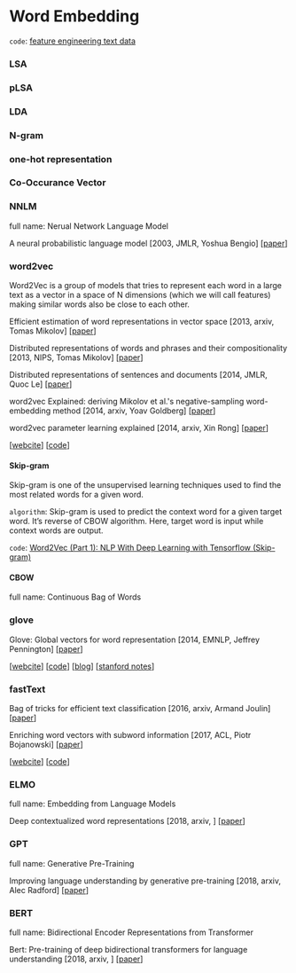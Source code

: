 # Word Embedding
`code`: [feature engineering text data](https://github.com/dipanjanS/practical-machine-learning-with-python/tree/master/bonus%20content/feature%20engineering%20text%20data)

### LSA

### pLSA

### LDA

### N-gram

### one-hot representation

### Co-Occurance Vector

###  NNLM
full name: Nerual Network Language Model

A neural probabilistic language model \[2003, JMLR, Yoshua Bengio\] \[[paper](http://www.jmlr.org/papers/volume3/bengio03a/bengio03a.pdf)\]

### word2vec
Word2Vec is a group of models that tries to represent each word in a large text as a vector in a space of N dimensions (which we will call features) making similar words also be close to each other.

Efficient estimation of word representations in vector space \[2013, arxiv, Tomas Mikolov\] \[[paper](https://arxiv.org/pdf/1301.3781.pdf%5D)\]

Distributed representations of words and phrases and their compositionality \[2013, NIPS, Tomas Mikolov\] \[[paper](https://papers.nips.cc/paper/5021-distributed-representations-of-words-and-phrases-and-their-compositionality.pdf)\]

Distributed representations of sentences and documents \[2014, JMLR, Quoc Le\] \[[paper](http://proceedings.mlr.press/v32/le14.pdf)\]

word2vec Explained: deriving Mikolov et al.'s negative-sampling word-embedding method \[2014, arxiv, Yoav Goldberg\] \[[paper](https://arxiv.org/pdf/1402.3722.pdf)\]

word2vec parameter learning explained \[2014, arxiv, Xin Rong\] \[[paper](https://arxiv.org/pdf/1411.2738.pdf)\]

\[[webcite](https://code.google.com/archive/p/word2vec/)\] \[[code](https://github.com/tmikolov/word2vec)\]

#### Skip-gram
Skip-gram is one of the unsupervised learning techniques used to find the most related words for a given word.

`algorithm`: Skip-gram is used to predict the context word for a given target word. It’s reverse of CBOW algorithm. Here, target word is input while context words are output.

`code`: [Word2Vec (Part 1): NLP With Deep Learning with Tensorflow (Skip-gram)](http://www.thushv.com/natural_language_processing/word2vec-part-1-nlp-with-deep-learning-with-tensorflow-skip-gram/)

#### CBOW
full name: Continuous Bag of Words

### glove

Glove: Global vectors for word representation \[2014, EMNLP, Jeffrey Pennington\] \[[paper](https://www.aclweb.org/anthology/D14-1162.pdf)\]

\[[webcite](https://nlp.stanford.edu/projects/glove/)\] \[[code](https://github.com/stanfordnlp/GloVe)\] \[[blog](http://www.foldl.me/2014/glove-python/)\] \[[stanford notes](https://cs224d.stanford.edu/lecture_notes/notes1.pdf)\]

### fastText

Bag of tricks for efficient text classification \[2016, arxiv, Armand Joulin\] \[[paper](https://arxiv.org/pdf/1607.01759v2.pdf)\]

Enriching word vectors with subword information \[2017, ACL, Piotr Bojanowski\] \[[paper](https://arxiv.org/pdf/1607.04606v1.pdf)\]

\[[webcite](https://fasttext.cc/docs/en/support.html)\] \[[code](https://github.com/facebookresearch/fastText)\]

### ELMO
full name: Embedding from Language Models

Deep contextualized word representations \[2018, arxiv, \] \[[paper](https://arxiv.org/pdf/1802.05365.pdf%E3%80%91)\]

### GPT
full name: Generative Pre-Training

Improving language understanding by generative pre-training \[2018, arxiv, Alec Radford\] \[[paper](https://www.cs.ubc.ca/~amuham01/LING530/papers/radford2018improving.pdf)\]

### BERT
full name: Bidirectional Encoder Representations from Transformer

Bert: Pre-training of deep bidirectional transformers for language understanding \[2018, arxiv, \] \[[paper](https://arxiv.org/pdf/1810.04805.pdf%E3%80%91)\]

